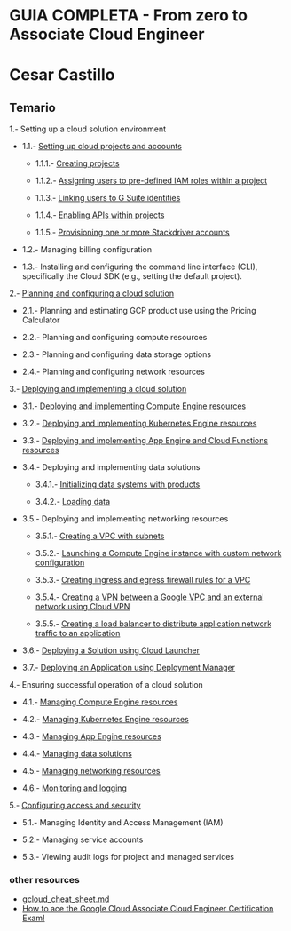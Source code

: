 # GUIA COMPLETA - From zero to Associate Cloud Engineer

# Cesar Castillo

## Temario

1.- Setting up a cloud solution environment

* 1.1.- [Setting up cloud projects and accounts](https://github.com/genesiscastillo/Google-Cloud-Platform-Associate-Cloud-Engineer/blob/master/Section1/SubSection1/SubSection1.md)

    - 1.1.1.- [Creating projects](https://github.com/genesiscastillo/Google-Cloud-Platform-Associate-Cloud-Engineer/blob/master/Section1/SubSection1/Item1.md)

    - 1.1.2.- [Assigning users to pre-defined IAM roles within a project](https://github.com/genesiscastillo/Google-Cloud-Platform-Associate-Cloud-Engineer/blob/master/Section1/SubSection1/Item2.md)

    - 1.1.3.- [Linking users to G Suite identities](https://github.com/genesiscastillo/Google-Cloud-Platform-Associate-Cloud-Engineer/blob/master/Section1/SubSection1/Item3.md)

    - 1.1.4.- [Enabling APIs within projects](https://github.com/genesiscastillo/Google-Cloud-Platform-Associate-Cloud-Engineer/blob/master/Section1/SubSection1/Item4.md)

    - 1.1.5.- [Provisioning one or more Stackdriver accounts](https://github.com/genesiscastillo/Google-Cloud-Platform-Associate-Cloud-Engineer/blob/master/Section1/SubSection1/Item5.md)

* 1.2.- Managing billing configuration

* 1.3.- Installing and configuring the command line interface (CLI), specifically the Cloud SDK (e.g., setting the default project).

2.- [Planning and configuring a cloud solution](https://github.com/genesiscastillo/Google-Cloud-Platform-Associate-Cloud-Engineer/blob/master/Section2/Section2.md)

* 2.1.- Planning and estimating GCP product use using the Pricing Calculator

* 2.2.- Planning and configuring compute resources

* 2.3.- Planning and configuring data storage options

* 2.4.- Planning and configuring network resources

3.- [Deploying and implementing a cloud solution](https://github.com/genesiscastillo/Google-Cloud-Platform-Associate-Cloud-Engineer/blob/master/Section3/Section3.md)

* 3.1.- [Deploying and implementing Compute Engine resources](https://github.com/genesiscastillo/Google-Cloud-Platform-Associate-Cloud-Engineer/blob/master/Section3/item1.md)

* 3.2.- [Deploying and implementing Kubernetes Engine resources](https://github.com/genesiscastillo/Google-Cloud-Platform-Associate-Cloud-Engineer/blob/master/Section3/item2.md)

* 3.3.- [Deploying and implementing App Engine and Cloud Functions resources](https://github.com/genesiscastillo/Google-Cloud-Platform-Associate-Cloud-Engineer/blob/master/Section3/item3.md)

* 3.4.- Deploying and implementing data solutions
    - 3.4.1.- [Initializing data systems with products](https://github.com/genesiscastillo/Google-Cloud-Platform-Associate-Cloud-Engineer/blob/master/Section3/item4.md)

    - 3.4.2.- [Loading data](https://github.com/genesiscastillo/Google-Cloud-Platform-Associate-Cloud-Engineer/blob/master/Section3/item42.md)

* 3.5.- Deploying and implementing networking resources

    - 3.5.1.- [Creating a VPC with subnets](https://github.com/genesiscastillo/Google-Cloud-Platform-Associate-Cloud-Engineer/blob/master/Section3/item5.md)

    - 3.5.2.- [Launching a Compute Engine instance with custom network configuration](https://github.com/genesiscastillo/Google-Cloud-Platform-Associate-Cloud-Engineer/blob/master/Section3/item52.md)

    - 3.5.3.- [Creating ingress and egress firewall rules for a VPC](https://github.com/genesiscastillo/Google-Cloud-Platform-Associate-Cloud-Engineer/blob/master/Section3/item53.md)

    - 3.5.4.- [Creating a VPN between a Google VPC and an external network using Cloud VPN](https://github.com/genesiscastillo/Google-Cloud-Platform-Associate-Cloud-Engineer/blob/master/Section3/item54.md)

    - 3.5.5.- [Creating a load balancer to distribute application network traffic to an application](https://github.com/genesiscastillo/Google-Cloud-Platform-Associate-Cloud-Engineer/blob/master/Section3/item55.md)


* 3.6.- [Deploying a Solution using Cloud Launcher](https://github.com/genesiscastillo/Google-Cloud-Platform-Associate-Cloud-Engineer/blob/master/Section3/item6.md)

* 3.7.- [Deploying an Application using Deployment Manager](https://github.com/genesiscastillo/Google-Cloud-Platform-Associate-Cloud-Engineer/blob/master/Section3/item7.md)

4.- Ensuring successful operation of a cloud solution

* 4.1.- [Managing Compute Engine resources](https://github.com/genesiscastillo/Google-Cloud-Platform-Associate-Cloud-Engineer/blob/master/Section4/Section41.md)

* 4.2.- [Managing Kubernetes Engine resources](https://github.com/genesiscastillo/Google-Cloud-Platform-Associate-Cloud-Engineer/blob/master/Section4/Section42.md)

* 4.3.- [Managing App Engine resources](https://github.com/genesiscastillo/Google-Cloud-Platform-Associate-Cloud-Engineer/blob/master/Section4/Section43.md)

* 4.4.- [Managing data solutions](https://github.com/genesiscastillo/Google-Cloud-Platform-Associate-Cloud-Engineer/blob/master/Section4/Section44.md)

* 4.5.- [Managing networking resources](https://github.com/genesiscastillo/Google-Cloud-Platform-Associate-Cloud-Engineer/blob/master/Section4/Section45.md)

* 4.6.- [Monitoring and logging](https://github.com/genesiscastillo/Google-Cloud-Platform-Associate-Cloud-Engineer/blob/master/Section4/Section46.md)

5.- [Configuring access and security](https://github.com/genesiscastillo/Google-Cloud-Platform-Associate-Cloud-Engineer/blob/master/Section5/Section5.md)

* 5.1.- Managing Identity and Access Management (IAM)

* 5.2.- Managing service accounts

* 5.3.- Viewing audit logs for project and managed services


### other resources

- [gcloud_cheat_sheet.md](https://gist.github.com/pydevops/cffbd3c694d599c6ca18342d3625af97)
- [How to ace the Google Cloud Associate Cloud Engineer Certification Exam!](https://medium.com/weareservian/ace-the-google-cloud-associate-cloud-engineer-certification-exam-8f3fdea87fb5)

